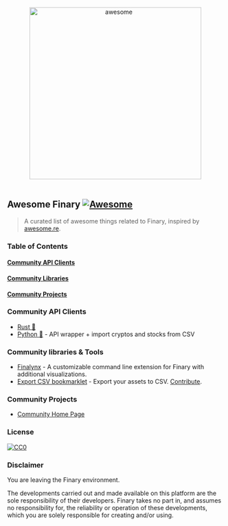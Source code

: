 <p align="center">
  <br>
  <img width="400" src="https://finary.com/img/logo-new.svg" alt="awesome">
  <br>
  <br>
</p>

## Awesome Finary [![Awesome](https://cdn.rawgit.com/sindresorhus/awesome/d7305f38d29fed78fa85652e3a63e154dd8e8829/media/badge.svg)](https://github.com/sindresorhus/awesome)

> A curated list of awesome things related to Finary, inspired by [awesome.re](http://awesome.re).

### Table of Contents

#### [Community API Clients](#community-api-clients)
#### [Community Libraries](#community-libraries--tools)
#### [Community Projects](#community-projects)

### Community API Clients

 - [Rust 🦀](https://github.com/yovanoc/finary)
 - [Python 🐍](https://github.com/lasconic/finary_uapi) - API wrapper + import cryptos and stocks from CSV

### Community libraries & Tools

  - [Finalynx](https://github.com/MadeInPierre/finalynx) - A customizable command line extension for Finary with additional visualizations.
  - [Export CSV bookmarklet](https://lasconic.github.io/finary_bookmarklet_export_csv/) - Export your assets to CSV. [Contribute](https://github.com/lasconic/finary_bookmarklet_export_csv/).

### Community Projects

- [Community Home Page](https://community.finary.com/)

### License

[![CC0](https://i.creativecommons.org/p/zero/1.0/88x31.png)](https://creativecommons.org/publicdomain/zero/1.0/)

### Disclaimer

You are leaving the Finary environment.   

The developments carried out and made available on this platform are the sole responsibility of their developers. Finary takes no part in, and assumes no responsibility for, the reliability or operation of these developments, which you are solely responsible for creating and/or using.
